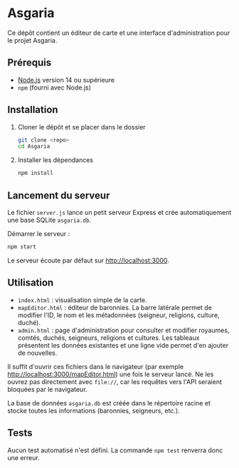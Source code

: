# Asgaria

Ce dépôt contient un éditeur de carte et une interface d'administration pour le projet Asgaria.

## Prérequis
- [Node.js](https://nodejs.org/) version 14 ou supérieure
- `npm` (fourni avec Node.js)

## Installation
1. Cloner le dépôt et se placer dans le dossier
   ```bash
   git clone <repo>
   cd Asgaria
   ```
2. Installer les dépendances
   ```bash
   npm install
   ```

## Lancement du serveur
Le fichier `server.js` lance un petit serveur Express et crée automatiquement une base SQLite `asgaria.db`.

Démarrer le serveur :
```bash
npm start
```
Le serveur écoute par défaut sur [http://localhost:3000](http://localhost:3000).

## Utilisation
- `index.html` : visualisation simple de la carte.
- `mapEditor.html` : éditeur de baronnies. La barre latérale permet de modifier l'ID, le nom et les métadonnées (seigneur, religions, culture, duché).
- `admin.html` : page d'administration pour consulter et modifier royaumes, comtés, duchés, seigneurs, religions et cultures. Les tableaux présentent les données existantes et une ligne vide permet d'en ajouter de nouvelles.

Il suffit d'ouvrir ces fichiers dans le navigateur (par exemple <http://localhost:3000/mapEditor.html>) une fois le serveur lancé.
Ne les ouvrez pas directement avec `file://`, car les requêtes vers l'API seraient bloquées par le navigateur.

La base de données `asgaria.db` est créée dans le répertoire racine et stocke toutes les informations (baronnies, seigneurs, etc.).

## Tests
Aucun test automatisé n'est défini. La commande `npm test` renverra donc une erreur.
